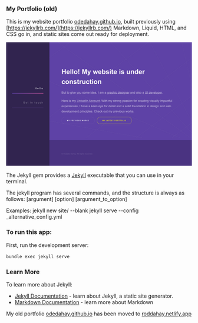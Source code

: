 
### My Portfolio (old)

This is my website portfolio [odedahay.github.io](https://odedahay.github.io/), built previously using [https://jekyllrb.com/](https://jekyllrb.com/) Markdown, Liquid, HTML, and CSS go in, and static sites come out ready for deployment.


<img src="/images/odedahay-github-io-v2.jpg" />

The Jekyll gem provides a [Jekyll](https://jekyllrb.com/) executable that you can use in your terminal.

The jekyll program has several commands, and the structure is always as follows:
[argument] [option] [argument_to_option]

Examples:
    jekyll new site/ --blank
    jekyll serve --config _alternative_config.yml


### To run this app:

First, run the development server:

```bash
bundle exec jekyll serve

```

### Learn More

To learn more about Jekyll:

- [Jekyll Documentation](https://jekyllrb.com/) - learn about Jekyll, a static site generator.
- [Markdown Documentation](https://daringfireball.net/projects/markdown/) - learn more about Markdown


My old portfolio [odedahay.github.io](https://odedahay.github.io/) has been moved to [roddahay.netlify.app](https://roddahay.netlify.app/) 